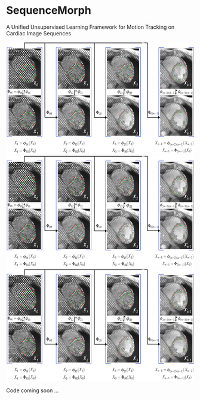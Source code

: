 # SequenceMorph
A Unified Unsupervised Learning Framework for Motion Tracking on Cardiac Image Sequences
<div align=center><img width="650" height="300" src="https://github.com/DeepTag/cardiac_tagging_motion_estimation/blob/main/figures/MT_tmri.png"/></div>
<div align=center><img width="650" height="300" src="https://github.com/DeepTag/cardiac_tagging_motion_estimation/blob/main/figures/MT_tmri.png"/></div>
<div align=center><img width="650" height="300" src="https://github.com/DeepTag/cardiac_tagging_motion_estimation/blob/main/figures/MT_tmri.png"/></div>

Code coming soon ...

